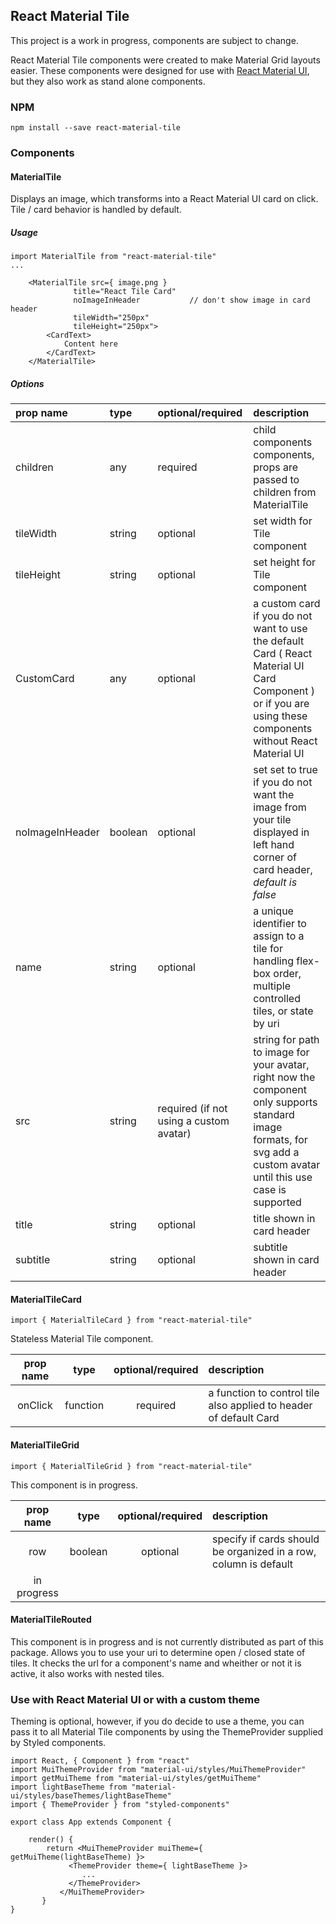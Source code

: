 ## React Material Tile

This project is a work in progress, components are subject to change.

React Material Tile components were created to make Material Grid layouts easier.
These components were designed for use with [React Material UI](https://github.com/callemall/material-ui),
but they also work as stand alone components.

### NPM
```
npm install --save react-material-tile
```
### Components

#### MaterialTile
Displays an image, which transforms into a React Material UI card on click. Tile / card behavior is handled by default.

##### Usage
```
import MaterialTile from "react-material-tile"
...

	<MaterialTile src={ image.png }
		      title="React Tile Card"
		      noImageInHeader 			// don't show image in card header
		      tileWidth="250px"
		      tileHeight="250px">
		<CardText>
			Content here
		</CardText>
	</MaterialTile>
```

##### Options

| prop name       | type | optional/required | description  |
| :------------- |:---------| :--------|:-------------------|
| children | any | required | child components components, props are passed to children from MaterialTile |
| tileWidth | string | optional|set width for Tile component|
| tileHeight |string| optional| set height for Tile component|
| CustomCard | any | optional | a custom card if you do not want to use the default Card ( React Material UI Card Component ) or if you are using these components without React Material UI |
| noImageInHeader | boolean | optional | set set to true if you do not want the image from your tile displayed in left hand corner of card header, *default is false* |
| name |string | optional | a unique identifier to assign to a tile for handling flex-box order, multiple controlled tiles, or state by uri |
| src | string | required (if not using a custom avatar)| string for path to image for your avatar, right now the component only supports standard image formats, for svg add a custom avatar until this use case is supported |
| title |string| optional | title  shown in card header |
| subtitle |string| optional | subtitle shown in card header |



#### MaterialTileCard
```
import { MaterialTileCard } from "react-material-tile"
```
Stateless Material Tile component.

| prop name       | type | optional/required | description  |
| :-------------: |:---------:| :--------:|:-------------------|
| onClick | function | required | a function to control tile also applied to header of default Card |

#### MaterialTileGrid
```
import { MaterialTileGrid } from "react-material-tile"
```
This component is in progress.

| prop name       | type | optional/required | description  |
| :-------------: |:---------:| :--------:|:-------------------|
| row | boolean | optional | specify if cards should be organized in a row, column is default |
| in progress |

#### MaterialTileRouted
This component is in progress and is not currently distributed as part of this package. Allows you to use your uri to determine open / closed state of tiles. It checks the
url for a component's name and wheither or not it is active, it also works with nested tiles.


### Use with React Material UI or with a custom theme
Theming is optional, however, if you do decide to use a theme,
you can pass it to all Material Tile components by using the
ThemeProvider supplied by Styled components.

```
import React, { Component } from "react"
import MuiThemeProvider from "material-ui/styles/MuiThemeProvider"
import getMuiTheme from "material-ui/styles/getMuiTheme"
import lightBaseTheme from "material-ui/styles/baseThemes/lightBaseTheme"
import { ThemeProvider } from "styled-components"

export class App extends Component {

	render() {
	    return <MuiThemeProvider muiTheme={ getMuiTheme(lightBaseTheme) }>
		     <ThemeProvider theme={ lightBaseTheme }>
		     	...
		     </ThemeProvider>	     
		   </MuiThemeProvider>
       }
}

```
